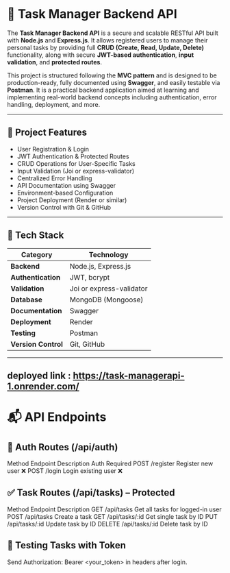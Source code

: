 # 📌 Task Manager Backend API

The **Task Manager Backend API** is a secure and scalable RESTful API built with **Node.js** and **Express.js**. It allows registered users to manage their personal tasks by providing full **CRUD (Create, Read, Update, Delete)** functionality, along with secure **JWT-based authentication**, **input validation**, and **protected routes**.

This project is structured following the **MVC pattern** and is designed to be production-ready, fully documented using **Swagger**, and easily testable via **Postman**. It is a practical backend application aimed at learning and implementing real-world backend concepts including authentication, error handling, deployment, and more.

---

## 🚀 Project Features

- User Registration & Login
- JWT Authentication & Protected Routes
- CRUD Operations for User-Specific Tasks
- Input Validation (Joi or express-validator)
- Centralized Error Handling
- API Documentation using Swagger
- Environment-based Configuration
- Project Deployment (Render or similar)
- Version Control with Git & GitHub

---

## 🔧 Tech Stack

| Category        | Technology              |
|----------------|--------------------------|
| **Backend**     | Node.js, Express.js      |
| **Authentication** | JWT, bcrypt              |
| **Validation**  | Joi or express-validator |
| **Database**    | MongoDB (Mongoose)       |
| **Documentation** | Swagger                |
| **Deployment**  | Render                   |
| **Testing**     | Postman                  |
| **Version Control** | Git, GitHub            |

---


## deployed link : https://task-managerapi-1.onrender.com/



# 📬 API Endpoints
## 👤 Auth Routes (/api/auth)
Method	Endpoint	Description	Auth Required
POST	/register	Register new user	❌
POST	/login	Login existing user	❌

## ✅ Task Routes (/api/tasks) – Protected
Method	Endpoint	Description
GET	/api/tasks	Get all tasks for logged-in user
POST	/api/tasks	Create a task
GET	/api/tasks/:id	Get single task by ID
PUT	/api/tasks/:id	Update task by ID
DELETE	/api/tasks/:id	Delete task by ID

## 🧪 Testing Tasks with Token
Send Authorization: Bearer <your_token> in headers after login.

